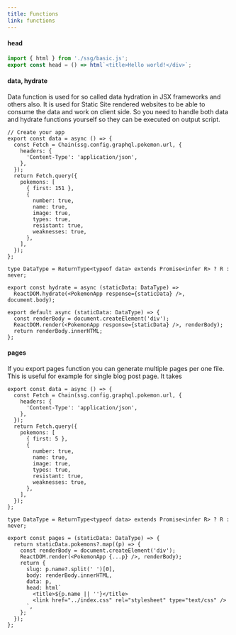 ```yaml
---
title: Functions
link: functions
---
```


#### head

```js
import { html } from './ssg/basic.js';
export const head = () => html`<title>Hello world!</div>`;
```

#### data, hydrate

Data function is used for so called data hydration in JSX frameworks and others also. It is used for Static Site rendered websites to be able to consume the data and work on client side. So you need to handle both data and hydrate functions yourself so they can be executed on output script.

```tsx
// Create your app
export const data = async () => {
  const Fetch = Chain(ssg.config.graphql.pokemon.url, {
    headers: {
      'Content-Type': 'application/json',
    },
  });
  return Fetch.query({
    pokemons: [
      { first: 151 },
      {
        number: true,
        name: true,
        image: true,
        types: true,
        resistant: true,
        weaknesses: true,
      },
    ],
  });
};

type DataType = ReturnType<typeof data> extends Promise<infer R> ? R : never;

export const hydrate = async (staticData: DataType) =>
  ReactDOM.hydrate(<PokemonApp response={staticData} />, document.body);

export default async (staticData: DataType) => {
  const renderBody = document.createElement('div');
  ReactDOM.render(<PokemonApp response={staticData} />, renderBody);
  return renderBody.innerHTML;
};
```

#### pages

If you export pages function you can generate multiple pages per one file. This is useful for example for single blog post page. It takes

```tsx
export const data = async () => {
  const Fetch = Chain(ssg.config.graphql.pokemon.url, {
    headers: {
      'Content-Type': 'application/json',
    },
  });
  return Fetch.query({
    pokemons: [
      { first: 5 },
      {
        number: true,
        name: true,
        image: true,
        types: true,
        resistant: true,
        weaknesses: true,
      },
    ],
  });
};

type DataType = ReturnType<typeof data> extends Promise<infer R> ? R : never;

export const pages = (staticData: DataType) => {
  return staticData.pokemons?.map((p) => {
    const renderBody = document.createElement('div');
    ReactDOM.render(<PokemonApp {...p} />, renderBody);
    return {
      slug: p.name?.split(' ')[0],
      body: renderBody.innerHTML,
      data: p,
      head: html`
        <title>${p.name || ''}</title>
        <link href="../index.css" rel="stylesheet" type="text/css" />
      `,
    };
  });
};
```
